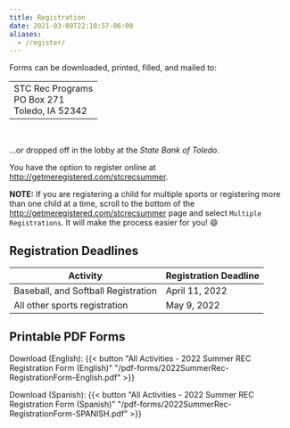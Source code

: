 ```yaml
---
title: Registration
date: 2021-03-09T22:10:57-06:00
aliases:
  - /register/
---
```


Forms can be downloaded, printed, filled, and mailed to:

<table>
  <tr><td> STC Rec Programs <br/> PO Box 271 <br/> Toledo, IA 52342 </td></tr>
</table><br/>

...or dropped off in the lobby at the _State Bank of Toledo_.

<!-- Online registration is also available at [http://getmeregistered.com/stcrec](http://getmeregistered.com/stcrec). /-->

You have the option to register online at http://getmeregistered.com/stcrecsummer.

**NOTE:** If you are registering a child for multiple sports or registering more than one child at a time, scroll to the bottom of the http://getmeregistered.com/stcrecsummer page and select `Multiple Registrations`.  It will make the process easier for you! :smile:

## Registration Deadlines

  | Activity | Registration Deadline |
  | --- | --- |
  | Baseball, and Softball Registration | April 11, 2022 |
  | All other sports registration | May 9, 2022 |

## Printable PDF Forms

  Download (English): {{< button "All Activities - 2022 Summer REC Registration Form (English)" "/pdf-forms/2022SummerRec-RegistrationForm-English.pdf" >}}

  Download (Spanish): {{< button "All Activities - 2022 Summer REC Registration Form (Spanish)" "/pdf-forms/2022SummerRec-RegistrationForm-SPANISH.pdf" >}}

